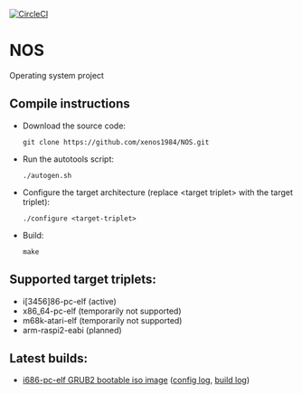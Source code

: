 [![CircleCI](https://circleci.com/gh/xenos1984/NOS.svg?style=svg)](https://circleci.com/gh/xenos1984/NOS)

# NOS
Operating system project

## Compile instructions
*	Download the source code:

		git clone https://github.com/xenos1984/NOS.git

*	Run the autotools script:

		./autogen.sh

*	Configure the target architecture (replace &lt;target triplet&gt; with the target triplet):

		./configure <target-triplet>

*	Build:

		make

## Supported target triplets:
* i[3456]86-pc-elf (active)
* x86_64-pc-elf (temporarily not supported)
* m68k-atari-elf (temporarily not supported)
* arm-raspi2-eabi (planned)

## Latest builds:
* [i686-pc-elf GRUB2 bootable iso image](https://circleci.com/api/v1/project/xenos1984/NOS/latest/artifacts/0/$CIRCLE_ARTIFACTS/i686-pc-elf/NOS.iso) ([config log](https://circleci.com/api/v1/project/xenos1984/NOS/latest/artifacts/0/$CIRCLE_ARTIFACTS/i686-pc-elf/config.txt), [build log](https://circleci.com/api/v1/project/xenos1984/NOS/latest/artifacts/0/$CIRCLE_ARTIFACTS/i686-pc-elf/build.txt))

